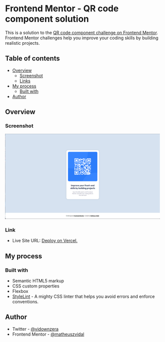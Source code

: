 # Frontend Mentor - QR code component solution

This is a solution to the [QR code component challenge on Frontend Mentor](https://www.frontendmentor.io/challenges/qr-code-component-iux_sIO_H). Frontend Mentor challenges help you improve your coding skills by building realistic projects. 

## Table of contents

- [Overview](#overview)
  - [Screenshot](#screenshot)
  - [Links](#links)
- [My process](#my-process)
  - [Built with](#built-with)
- [Author](#author)

## Overview

### Screenshot

![](./src/images/web-project.png)


### Link

- Live Site URL: [Deploy on Vercel.](https://qr-code-component-qymp.vercel.app/)

## My process
### Built with

- Semantic HTML5 markup
- CSS custom properties
- Flexbox
- [StyleLint](https://stylelint.io/) - A mighty CSS linter that helps you avoid errors and enforce conventions.

## Author

- Twitter - [@vidownzera](https://www.twitter.com/vidownzera)
- Frontend Mentor - [@matheuszvidal](https://www.frontendmentor.io/profile/matheuszvidal)


